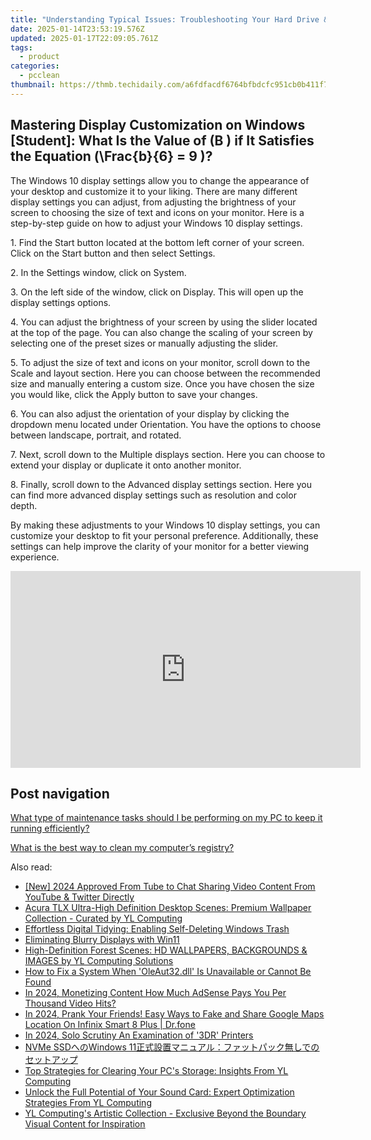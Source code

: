 ```yaml
---
title: "Understanding Typical Issues: Troubleshooting Your Hard Drive & Storage Solutions - Insights by YL Computing"
date: 2025-01-14T23:53:19.576Z
updated: 2025-01-17T22:09:05.761Z
tags:
  - product
categories:
  - pcclean
thumbnail: https://thmb.techidaily.com/a6fdfacdf6764bfbdcfc951cb0b411f7e9680e6d489da22f5c297b4d52b59271.jpg
---
```


## Mastering Display Customization on Windows [Student]: What Is the Value of \(B \) if It Satisfies the Equation \(\Frac{b}{6} = 9 \)?

The Windows 10 display settings allow you to change the appearance of your desktop and customize it to your liking. There are many different display settings you can adjust, from adjusting the brightness of your screen to choosing the size of text and icons on your monitor. Here is a step-by-step guide on how to adjust your Windows 10 display settings. 

1\. Find the Start button located at the bottom left corner of your screen. Click on the Start button and then select Settings.

2\. In the Settings window, click on System.

3\. On the left side of the window, click on Display. This will open up the display settings options. 

4\. You can adjust the brightness of your screen by using the slider located at the top of the page. You can also change the scaling of your screen by selecting one of the preset sizes or manually adjusting the slider.

5\. To adjust the size of text and icons on your monitor, scroll down to the Scale and layout section. Here you can choose between the recommended size and manually entering a custom size. Once you have chosen the size you would like, click the Apply button to save your changes.

6\. You can also adjust the orientation of your display by clicking the dropdown menu located under Orientation. You have the options to choose between landscape, portrait, and rotated.

7\. Next, scroll down to the Multiple displays section. Here you can choose to extend your display or duplicate it onto another monitor.

8\. Finally, scroll down to the Advanced display settings section. Here you can find more advanced display settings such as resolution and color depth. 

By making these adjustments to your Windows 10 display settings, you can customize your desktop to fit your personal preference. Additionally, these settings can help improve the clarity of your monitor for a better viewing experience.

<!-- affiliate ads begin -->
<iframe width="560" height="315" src="https://www.youtube.com/embed/d-COuhPT5mk?si=wLZU6jkkAdJuAn6h" title="YouTube video player" frameborder="0" allow="accelerometer; autoplay; clipboard-write; encrypted-media; gyroscope; picture-in-picture; web-share" referrerpolicy="strict-origin-when-cross-origin" allowfullscreen></iframe>
<!-- affiliate ads end -->

## Post navigation

[What type of maintenance tasks should I be performing on my PC to keep it running efficiently?](https://tools.techidaily.com/pcclean/products/)

[What is the best way to clean my computer’s registry?](https://tools.techidaily.com/pcclean/products/)

<ins class="adsbygoogle"
     style="display:block"
     data-ad-format="autorelaxed"
     data-ad-client="ca-pub-7571918770474297"
     data-ad-slot="1223367746"></ins>

<ins class="adsbygoogle"
     style="display:block"
     data-ad-client="ca-pub-7571918770474297"
     data-ad-slot="8358498916"
     data-ad-format="auto"
     data-full-width-responsive="true"></ins>

<span class="atpl-alsoreadstyle">Also read:</span>
<div><ul>
<li><a href="https://twitter-videos.techidaily.com/new-2024-approved-from-tube-to-chat-sharing-video-content-from-youtube-and-twitter-directly/"><u>[New] 2024 Approved From Tube to Chat Sharing Video Content From YouTube & Twitter Directly</u></a></li>
<li><a href="https://discover-able.techidaily.com/acura-tlx-ultra-high-definition-desktop-scenes-premium-wallpaper-collection-curated-by-yl-computing/"><u>Acura TLX Ultra-High Definition Desktop Scenes: Premium Wallpaper Collection - Curated by YL Computing</u></a></li>
<li><a href="https://win11-tips.techidaily.com/effortless-digital-tidying-enabling-self-deleting-windows-trash/"><u>Effortless Digital Tidying: Enabling Self-Deleting Windows Trash</u></a></li>
<li><a href="https://graphic-issues.techidaily.com/eliminating-blurry-displays-with-win11/"><u>Eliminating Blurry Displays with Win11</u></a></li>
<li><a href="https://discover-able.techidaily.com/high-definition-forest-scenes-hd-wallpapers-backgrounds-and-images-by-yl-computing-solutions/"><u>High-Definition Forest Scenes: HD WALLPAPERS, BACKGROUNDS & IMAGES by YL Computing Solutions</u></a></li>
<li><a href="https://tech-recovery.techidaily.com/how-to-fix-a-system-when-oleaut32dll-is-unavailable-or-cannot-be-found/"><u>How to Fix a System When 'OleAut32.dll' Is Unavailable or Cannot Be Found</u></a></li>
<li><a href="https://youtube-blog.techidaily.com/24-monetizing-content-how-much-adsense-pays-you-per-thousand-video-hits/"><u>In 2024, Monetizing Content How Much AdSense Pays You Per Thousand Video Hits?</u></a></li>
<li><a href="https://phone-solutions.techidaily.com/in-2024-prank-your-friends-easy-ways-to-fake-and-share-google-maps-location-on-infinix-smart-8-plus-drfone-by-drfone-virtual-android/"><u>In 2024, Prank Your Friends! Easy Ways to Fake and Share Google Maps Location On Infinix Smart 8 Plus | Dr.fone</u></a></li>
<li><a href="https://extra-skills.techidaily.com/in-2024-solo-scrutiny-an-examination-of-3dr-printers/"><u>In 2024, Solo Scrutiny An Examination of '3DR' Printers</u></a></li>
<li><a href="https://win-deluxe.techidaily.com/1728476615710-nvme-ssdwindows-11/"><u>NVMe SSDへのWindows 11正式設置マニュアル：ファットパック無しでのセットアップ</u></a></li>
<li><a href="https://discover-able.techidaily.com/top-strategies-for-clearing-your-pcs-storage-insights-from-yl-computing/"><u>Top Strategies for Clearing Your PC's Storage: Insights From YL Computing</u></a></li>
<li><a href="https://discover-able.techidaily.com/unlock-the-full-potential-of-your-sound-card-expert-optimization-strategies-from-yl-computing/"><u>Unlock the Full Potential of Your Sound Card: Expert Optimization Strategies From YL Computing</u></a></li>
<li><a href="https://discover-able.techidaily.com/yl-computings-artistic-collection-exclusive-beyond-the-boundary-visual-content-for-inspiration/"><u>YL Computing's Artistic Collection - Exclusive Beyond the Boundary Visual Content for Inspiration</u></a></li>
</ul></div>


